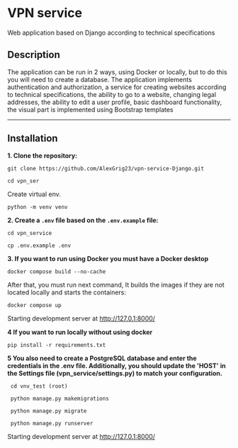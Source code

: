# VPN service
Web application based on Django according to technical specifications

## Description
The application can be run in 2 ways, using Docker or locally, but to do this you will need to create a database.
The application implements authentication and authorization, a service for creating websites according to technical specifications, 
the ability to go to a website, changing legal addresses, the ability to edit a user profile, basic dashboard functionality, 
the visual part is implemented using Bootstrap templates

---
## Installation
**1. Clone the repository:**

   ```shell
   git clone https://github.com/AlexGrig23/vpn-service-Django.git
   ```

   ```shell
   cd vpn_ser
   ```

  Create virtual env.

   ```shell
   python -m venv venv
   ```

**2. Create a `.env` file based on the `.env.example` file:**

   ```shell
   cd vpn_service
   ```

   ```shell
   cp .env.example .env
   ```
**3. If you want to run using Docker you must have a Docker desktop**
  
   ```shell
   docker compose build --no-cache
   ```
   
   After that, you must run next command, It builds the images if they are not located locally and starts the containers:

   ```shell
   docker compose up
   ```
   Starting development server at  http://127.0.1:8000/
  
	
**4 If you want to run locally without using docker**

   ```shell
   pip install -r requirements.txt
   ```
**5 You also need to create a PostgreSQL database and enter the credentials in the .env file.
 Additionally, you should update the 'HOST' in the Settings file (vpn_service/settings.py) to match your configuration.**

  ```shell
   cd vnv_test (root)
   ```

  ```shell
   python manage.py makemigrations
   ```

  ```shell
   python manage.py migrate
   ```

  ```shell
   python manage.py runserver
   ```
  Starting development server at  http://127.0.1:8000/


